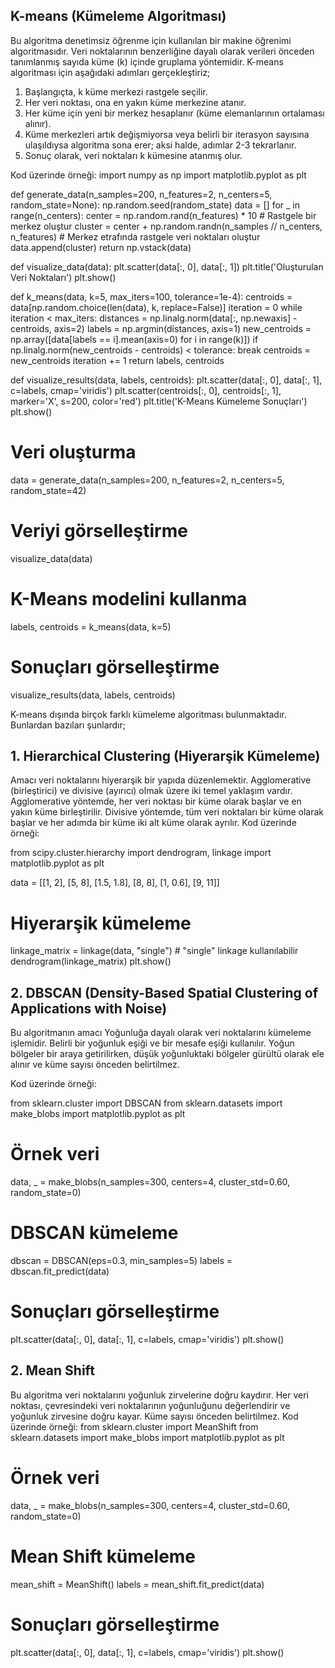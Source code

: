 ## K-means (Kümeleme Algoritması)
Bu algoritma denetimsiz öğrenme için kullanılan bir makine öğrenimi algoritmasıdır. Veri noktalarının benzerliğine dayalı olarak verileri önceden tanımlanmış sayıda küme (k) içinde gruplama yöntemidir. 
K-means algoritması için aşağıdaki adımları gerçekleştiriz; 
1.	Başlangıçta, k küme merkezi rastgele seçilir.
2.	Her veri noktası, ona en yakın küme merkezine atanır.
3.	Her küme için yeni bir merkez hesaplanır (küme elemanlarının ortalaması alınır).
4.	Küme merkezleri artık değişmiyorsa veya belirli bir iterasyon sayısına ulaşıldıysa algoritma sona erer; aksi halde, adımlar 2-3 tekrarlanır.
5.	Sonuç olarak, veri noktaları k kümesine atanmış olur.

Kod üzerinde örneği: 
import numpy as np
import matplotlib.pyplot as plt

def generate_data(n_samples=200, n_features=2, n_centers=5, random_state=None):
    np.random.seed(random_state)
    data = []
    for _ in range(n_centers):
        center = np.random.rand(n_features) * 10  # Rastgele bir merkez oluştur
        cluster = center + np.random.randn(n_samples // n_centers, n_features)  # Merkez etrafında rastgele veri noktaları oluştur
        data.append(cluster)
    return np.vstack(data)

def visualize_data(data):
    plt.scatter(data[:, 0], data[:, 1])
    plt.title('Oluşturulan Veri Noktaları')
    plt.show()

def k_means(data, k=5, max_iters=100, tolerance=1e-4):
    centroids = data[np.random.choice(len(data), k, replace=False)]
    iteration = 0
    while iteration < max_iters:
        distances = np.linalg.norm(data[:, np.newaxis] - centroids, axis=2)
        labels = np.argmin(distances, axis=1)
        new_centroids = np.array([data[labels == i].mean(axis=0) for i in range(k)]) 
        if np.linalg.norm(new_centroids - centroids) < tolerance:
            break
        centroids = new_centroids
        iteration += 1
    return labels, centroids

def visualize_results(data, labels, centroids):
    plt.scatter(data[:, 0], data[:, 1], c=labels, cmap='viridis')
    plt.scatter(centroids[:, 0], centroids[:, 1], marker='X', s=200, color='red')
    plt.title('K-Means Kümeleme Sonuçları')
    plt.show()

# Veri oluşturma
data = generate_data(n_samples=200, n_features=2, n_centers=5, random_state=42)

# Veriyi görselleştirme
visualize_data(data)

# K-Means modelini kullanma
labels, centroids = k_means(data, k=5)

# Sonuçları görselleştirme
visualize_results(data, labels, centroids)

	






K-means dışında birçok farklı kümeleme algoritması bulunmaktadır. Bunlardan bazıları şunlardır; 
## 1.	Hierarchical Clustering (Hiyerarşik Kümeleme)
Amacı veri noktalarını hiyerarşik bir yapıda düzenlemektir. 
Agglomerative (birleştirici) ve divisive (ayırıcı) olmak üzere iki temel yaklaşım vardır. Agglomerative yöntemde, her veri noktası bir küme olarak başlar ve en yakın küme birleştirilir. Divisive yöntemde, tüm veri noktaları bir küme olarak başlar ve her adımda bir küme iki alt küme olarak ayrılır.
Kod üzerinde örneği: 

from scipy.cluster.hierarchy import dendrogram, linkage
import matplotlib.pyplot as plt

data = [[1, 2], [5, 8], [1.5, 1.8], [8, 8], [1, 0.6], [9, 11]]

# Hiyerarşik kümeleme
linkage_matrix = linkage(data, "single")  # "single" linkage kullanılabilir
dendrogram(linkage_matrix)
plt.show()


## 2. DBSCAN (Density-Based Spatial Clustering of Applications with Noise)
Bu algoritmanın amacı Yoğunluğa dayalı olarak veri noktalarını kümeleme işlemidir.
Belirli bir yoğunluk eşiği ve bir mesafe eşiği kullanılır. Yoğun bölgeler bir araya getirilirken, düşük yoğunluktaki bölgeler gürültü olarak ele alınır ve küme sayısı önceden belirtilmez.

Kod üzerinde örneği: 

from sklearn.cluster import DBSCAN
from sklearn.datasets import make_blobs
import matplotlib.pyplot as plt

# Örnek veri
data, _ = make_blobs(n_samples=300, centers=4, cluster_std=0.60, random_state=0)

# DBSCAN kümeleme
dbscan = DBSCAN(eps=0.3, min_samples=5)
labels = dbscan.fit_predict(data)

# Sonuçları görselleştirme
plt.scatter(data[:, 0], data[:, 1], c=labels, cmap='viridis')
plt.show()

## 2.	Mean Shift
Bu algoritma veri noktalarını yoğunluk zirvelerine doğru kaydırır.
Her veri noktası, çevresindeki veri noktalarının yoğunluğunu değerlendirir ve yoğunluk zirvesine doğru kayar. Küme sayısı önceden belirtilmez.
Kod üzerinde örneği: 
from sklearn.cluster import MeanShift
from sklearn.datasets import make_blobs
import matplotlib.pyplot as plt

# Örnek veri
data, _ = make_blobs(n_samples=300, centers=4, cluster_std=0.60, random_state=0)

# Mean Shift kümeleme
mean_shift = MeanShift()
labels = mean_shift.fit_predict(data)

# Sonuçları görselleştirme
plt.scatter(data[:, 0], data[:, 1], c=labels, cmap='viridis')
plt.show()



